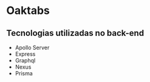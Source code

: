 # Oaktabs

## Tecnologias utilizadas no back-end

- Apollo Server
- Express
- Graphql
- Nexus
- Prisma
